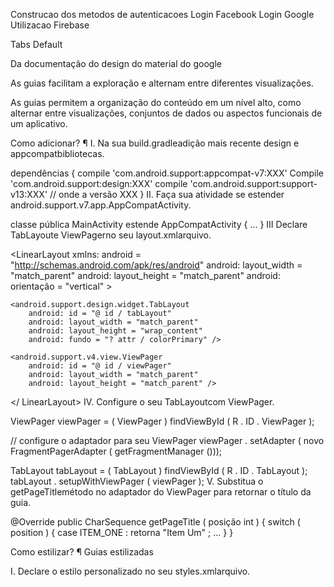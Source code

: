 Construcao dos metodos de autenticacoes 
Login Facebook
Login Google
Utilizacao Firebase


Tabs Default

Da documentação do design do material do google

As guias facilitam a exploração e alternam entre diferentes visualizações.

As guias permitem a organização do conteúdo em um nível alto, como alternar entre visualizações, conjuntos de dados ou aspectos funcionais de um aplicativo.

Como adicionar? ¶
I. Na sua build.gradleadição mais recente design e appcompatbibliotecas.


dependências {
    compile 'com.android.support:appcompat-v7:XXX'
    Compile 'com.android.support:design:XXX'
    compile 'com.android.support:support-v13:XXX'
    // onde a versão XXX
}
II. Faça sua atividade se estender android.support.v7.app.AppCompatActivity.


 classe  pública MainActivity  estende  AppCompatActivity  {
 ...
}
III Declare TabLayoute ViewPagerno seu layout.xmlarquivo.


<LinearLayout  xmlns: android = "http://schemas.android.com/apk/res/android"
    android: layout_width = "match_parent"
    android: layout_height = "match_parent"
    android: orientação = "vertical" >

    <android.support.design.widget.TabLayout
        android: id = "@ id / tabLayout"
        android: layout_width = "match_parent"
        android: layout_height = "wrap_content"
        android: fundo = "? attr / colorPrimary" />

    <android.support.v4.view.ViewPager
        android: id = "@ id / viewPager"
        android: layout_width = "match_parent"
        android: layout_height = "match_parent" />

</ LinearLayout>
IV. Configure o seu TabLayoutcom ViewPager.


ViewPager  viewPager  =  ( ViewPager )  findViewById ( R . ID . ViewPager );

// configure o adaptador para seu ViewPager
viewPager . setAdapter ( novo  FragmentPagerAdapter ( getFragmentManager ()));

TabLayout  tabLayout  =  ( TabLayout )  findViewById ( R . ID . TabLayout );
tabLayout . setupWithViewPager ( viewPager );
V. Substitua o getPageTitlemétodo no adaptador do ViewPager para retornar o título da guia.


@Override
public  CharSequence  getPageTitle ( posição int  ) { switch ( position ) { case ITEM_ONE : retorna "Item Um" ; ... } }






Como estilizar? ¶
Guias estilizadas

I. Declare o estilo personalizado no seu styles.xmlarquivo.


<style  name = "TabLayoutStyle"  pai = "Widget.Design.TabLayout" >
    <item  name = "tabMaxWidth" > @dimen / tab_max_width </ item>
    <item  name = "tabIndicatorColor" > @ cor / rosa </ item>
    < item  name = "tabIndicatorHeight" > 2dp </ item>
    <item  name = "tabPaddingStart" > 8dp </ item>
    <item  name = "tabPaddingEnd" > 8dp </ item>
    < nome do item = "tabBackground" >? attr / selectableItemBackground </ item>
    <item  name = "tabTextAppearance" > @ estilo / TabTextAppearance </ item>
    <item  name = "tabSelectedTextColor" > @android: cor / branco </ item>
</ style>

<  nome do estilo = "TabTextAppearance"  parent = "TextAppearance.Design.Tab" >
    <item  name = "android: tamanho_do_texto" > 14sp </ item>
    <item  name = "android: color_text" > @ color / color_white_semitransparent </ item>
    <item  name = "textAllCaps" > verdadeiro </ item>
</ style>
II. Aplique este estilo ao seu atributo TabLayoutvia style.


<android.support.design.widget.TabLayout
        style = "@ style / TabLayoutStyle"
        android: id = "@ id / tabLayout"
        android: layout_width = "match_parent"
        android: layout_height = "wrap_content" / & gt;
Guias com ícones e texto ¶
Guias estilizadas com ícones e texto

I. Substitua o getPageTitlemétodo no adaptador do ViewPager para retornar o título da guia.


@Override
public  CharSequence  getPageTitle ( posição int  ) { switch ( position ) { case ITEM_ONE : retorna "Item Um" ; ... } }






II. Crie seletores para cada ícone de guia.


<seletor  xmlns: android = "http://schemas.android.com/apk/res/android" >

    <item
        android: estado_selecionado = "verdadeiro"
        android: drawable = "@ drawable / ic_call_selected"  />

    <item
        android: estado_selecionado = "falso"
        android: drawable = "@ drawable / ic_call_unselected"  />

</ selector>
III Para alterar o TabLayout.Tab#setIconmétodo de uso do ícone da guia . Você pode obter o TabLayout.Tabobjeto via TabLayout#getTabAtmétodo, que aceita o índice de tabulação como parâmetro.


...
// depois da inicialização TabLayout e ViewPager
TabLayout . Tab  tabCall  =  tabLayout . getTabAt ( ITEM_CALL );
tabCall . setIcon ( R . amovível . selector_call );

// repita este código para todas as suas guias
...
Guias com ícones apenas ¶
Apenas ícones de guias

I. Criar seletores para cada ícone de guia.


<seletor  xmlns: android = "http://schemas.android.com/apk/res/android" >

    <item
        android: estado_selecionado = "verdadeiro"
        android: drawable = "@ drawable / ic_call_selected"  />

    <item
        android: estado_selecionado = "falso"
        android: drawable = "@ drawable / ic_call_unselected"  />

</ selector>
II. Para alterar o TabLayout.Tab#setIconmétodo de uso do ícone da guia . Você pode obter o TabLayout.Tabobjeto via TabLayout#getTabAtmétodo, que aceita o índice de tabulação como parâmetro.


...
// depois da inicialização TabLayout e ViewPager
TabLayout . Tab  tabCall  =  tabLayout . getTabAt ( ITEM_CALL );
tabCall . setIcon ( R . amovível . selector_call );

// repita este código para todas as suas guias
...
Guias Roláveis ¶
Guias roláveis

Para tornar seu atributo de TabLayoutrolagem adicionar custom:tabModee definir seu valor para scrollable.


<android.support.design.widget.TabLayout
        xmlns: custom = "http://schemas.android.com/apk/res-auto"
        android: id = "@ id / tabLayout"
        android: layout_width = "match_parent"
        android : layout_height = "wrap_content"
        custom: tabMode = "rolável" />
Entradas com registro ¶
Guias centralizadas

Para criar guias centralizadas, adicione o custom:tabGravityatributo e defina seu valor como center.


<android.support.design.widget.TabLayout
        xmlns: custom = "http://schemas.android.com/apk/res-auto"
        android: id = "@ id / tabLayout"
        android: layout_width = "match_parent"
        android : layout_height = "wrap_content"
        personalizado: tabGravity = "center" />